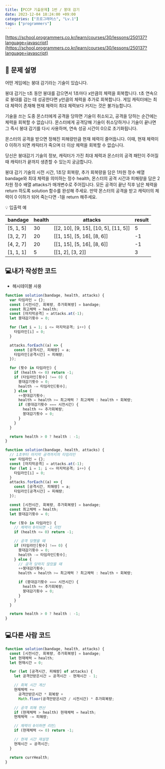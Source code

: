 ```yaml
---
title: [PCCP 기출문제] 1번 / 붕대 감기
date: 2023-12-04 18:24:00 +09:00
categories: ["프로그래머스", "Lv.1"]
tags: ["programmers"]
---
```


[https://school.programmers.co.kr/learn/courses/30/lessons/250137?language=javascript](https://school.programmers.co.kr/learn/courses/30/lessons/250137?language=javascript)

## 📔 문제 설명

어떤 게임에는 붕대 감기라는 기술이 있습니다.

붕대 감기는 t초 동안 붕대를 감으면서 1초마다 x만큼의 체력을 회복합니다. t초 연속으로 붕대를 감는 데 성공한다면 y만큼의 체력을 추가로 회복합니다. 게임 캐릭터에는 최대 체력이 존재해 현재 체력이 최대 체력보다 커지는 것은 불가능합니다.

기술을 쓰는 도중 몬스터에게 공격을 당하면 기술이 취소되고, 공격을 당하는 순간에는 체력을 회복할 수 없습니다. 몬스터에게 공격당해 기술이 취소당하거나 기술이 끝나면 그 즉시 붕대 감기를 다시 사용하며, 연속 성공 시간이 0으로 초기화됩니다.

몬스터의 공격을 받으면 정해진 피해량만큼 현재 체력이 줄어듭니다. 이때, 현재 체력이 0 이하가 되면 캐릭터가 죽으며 더 이상 체력을 회복할 수 없습니다.

당신은 붕대감기 기술의 정보, 캐릭터가 가진 최대 체력과 몬스터의 공격 패턴이 주어질 때 캐릭터가 끝까지 생존할 수 있는지 궁금합니다.

붕대 감기 기술의 시전 시간, 1초당 회복량, 추가 회복량을 담은 1차원 정수 배열 bandage와 최대 체력을 의미하는 정수 health, 몬스터의 공격 시간과 피해량을 담은 2차원 정수 배열 attacks가 매개변수로 주어집니다. 모든 공격이 끝난 직후 남은 체력을 return 하도록 solution 함수를 완성해 주세요. 만약 몬스터의 공격을 받고 캐릭터의 체력이 0 이하가 되어 죽는다면 -1을 return 해주세요.

💡 입출력 예

| bandage   | health | attacks                              | result |
| --------- | ------ | ------------------------------------ | ------ |
| [5, 1, 5] | 30     | [[2, 10], [9, 15], [10, 5], [11, 5]] | 5      |
| [3, 2, 7] | 20     | [[1, 15], [5, 16], [8, 6]]           | -1     |
| [4, 2, 7] | 20     | [[1, 15], [5, 16], [8, 6]]           | -1     |
| [1, 1, 1] | 5      | [[1, 2], [3, 2]]                     | 3      |

## 💻내가 작성한 코드

- 해시테이블 사용

```js
function solution(bandage, health, attacks) {
  var 타임라인 = {};
  const [시전시간, 회복량, 추가회복량] = bandage;
  const 최고체력 = health;
  const [마지막공격] = attacks.at(-1);
  let 붕대감기횟수 = 0;

  for (let i = 1; i <= 마지막공격; i++) {
    타임라인[i] = 0;
  }

  attacks.forEach((a) => {
    const [공격시간, 피해량] = a;
    타임라인[공격시간] = 피해량;
  });

  for (횟수 in 타임라인) {
    if (health <= 0) return -1;
    if (타임라인[횟수] !== 0) {
      붕대감기횟수 = 0;
      health -= 타임라인[횟수];
    } else {
      ++붕대감기횟수;
      health = health >= 최고체력 ? 최고체력 : health + 회복량;
      if (붕대감기횟수 === 시전시간) {
        health += 추가회복량;
        붕대감기횟수 = 0;
      }
    }
  }

  return health > 0 ? health : -1;
}
```

```js
function solution(bandage, health, attacks) {
  // 1초부터 마지막 공격까지의 타임라인
  var 타임라인 = {};
  const [마지막공격] = attacks.at(-1);
  for (let i = 1; i <= 마지막공격; i++) {
    타임라인[i] = 0;
  }
  attacks.forEach((a) => {
    const [공격시간, 피해량] = a;
    타임라인[공격시간] = 피해량;
  });

  const [시전시간, 회복량, 추가회복량] = bandage;
  const 최고체력 = health;
  let 붕대감기횟수 = 0;

  for (횟수 in 타임라인) {
    // 체력이 0이되면 -1 리턴
    if (health <= 0) return -1;

    // 공격 당했을 때
    if (타임라인[횟수] !== 0) {
      붕대감기횟수 = 0;
      health -= 타임라인[횟수];
    } else {
      // 공격 당하지 않았을 때
      ++붕대감기횟수;
      health = health >= 최고체력 ? 최고체력 : health + 회복량;

      if (붕대감기횟수 === 시전시간) {
        health += 추가회복량;
        붕대감기횟수 = 0;
      }
    }
  }

  return health > 0 ? health : -1;
}
```

## 💻다른 사람 코드

```js
function solution(bandage, health, attacks) {
  const [시전시간, 회복량, 추가회복량] = bandage;
  let 현재체력 = health;
  let 현재시간 = 0;

  for (let [공격시간, 피해량] of attacks) {
    let 공격안받은시간 = 공격시간 - 현재시간 - 1;

    // 회복 시간 계산
    현재체력 +=
      공격안받은시간 * 회복량 +
      Math.floor(공격안받은시간 / 시전시간) * 추가회복량;

    // 공격 피해 연산
    if (현재체력 > health) 현재체력 = health;
    현재체력 -= 피해량;

    // 체력이 0이하면 리턴;
    if (현재체력 <= 0) return -1;

    // 현재 시간 재설정
    현재시간 = 공격시간;
  }

  return currHealth;
}
```
